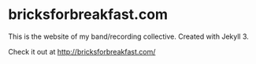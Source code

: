 # bricksforbreakfast.com

This is the website of my band/recording collective. Created with Jekyll 3.

Check it out at http://bricksforbreakfast.com/
